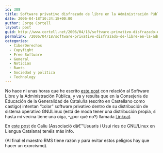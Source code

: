 ```yaml
---
id: 388
title: Software privativo disfrazado de libre en la Administración Pública
date: 2006-04-18T10:34:18+00:00
author: Jorge Cortell
layout: post
guid: http://www.cortell.net/2006/04/18/software-privativo-disfrazado-de-libre-en-la-administracion-publica/
permalink: /2006/04/18/software-privativo-disfrazado-de-libre-en-la-administracion-publica/
categories:
  - CiberDerechos
  - Copyfight
  - Free Software
  - General
  - Noticias
  - Rants
  - Sociedad y polí­tica
  - Technology
---
```

No hace ni unas horas que he escrito [este post](http://www.cortell.net/2006/04/18/admin-publica-datos-formatos-y-software/) con relación al Software Libre y la Administración Pública, y va y resulta que en la Consejerí­a de Educación de la Generalidad de Cataluña (escrito en Castellano como castigo) intentan &#8220;colar&#8221; software privativo dentro de su distribución de sistema operativo GNULinux (está de moda tener una distribución propia, si hasta mi vecina tiene una oiga, -¿por qué no?) llamada [Linkcat](http://linkat.xtec.cat/).

En [este post](http://caliu.cat/index.php/2006/04/05/linkat-i-llicencies-de-programari-privatiu/#more-481) de Caliu (Associació dâ€™Usuaris i Usuí ries de GNU/Linux en Llengua Catalana) tenéis más info.

(Al final el maestro RMS tiene razón y para evitar estos peligros hay que hacer un exorcismo).